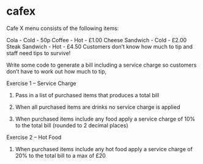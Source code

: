 # cafex

Cafe X menu consists of the following items:

Cola - Cold - 50p
Coffee - Hot - £1.00
Cheese Sandwich - Cold - £2.00
Steak Sandwich - Hot - £4.50
Customers don’t know how much to tip and staff need tips to survive!

Write some code to generate a bill including a service charge so customers don’t have to work out how much to tip, 

Exercise 1 – Service Charge

1.   Pass in a list of purchased items that produces a total bill

2.   When all purchased items are drinks no service charge is applied

3.   When purchased items include any food apply a service charge of 10% to the total bill (rounded to 2 decimal places)

Exercise 2 – Hot Food

1.   When purchased items include any hot food apply a service charge of 20% to the total bill to a max of £20
